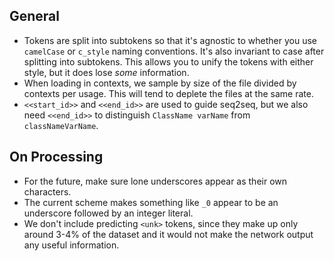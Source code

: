 ## General
* Tokens are split into subtokens so that it's agnostic to whether you use `camelCase` or `c_style` naming conventions. It's also invariant to case after splitting into subtokens. This allows you to unify the tokens with either style, but it does lose _some_ information.
* When loading in contexts, we sample by size of the file divided by contexts per usage. This will tend to deplete the files at the same rate.
* `<<start_id>>` and `<<end_id>>` are used to guide seq2seq, but we also need `<<end_id>>` to distinguish `ClassName varName` from `classNameVarName`.

## On Processing
* For the future, make sure lone underscores appear as their own characters.
* The current scheme makes something like `_0` appear to be an underscore followed by an integer literal.
* We don't include predicting `<unk>` tokens, since they make up only around 3-4% of the dataset and it would not make the network output any useful information. 
